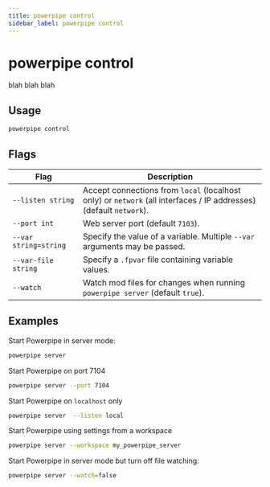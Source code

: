 ```yaml
---
title: powerpipe control
sidebar_label: powerpipe control
---
```



# powerpipe control

blah blah blah


## Usage
```bash
powerpipe control
```

## Flags

| Flag | Description
|-|-
| `--listen string`   | Accept connections from `local` (localhost only) or `network` (all interfaces / IP addresses) (default `network`).
| `--port int`        | Web server port (default `7103`).
| `--var string=string` | Specify the value of a variable.  Multiple `--var` arguments may be passed. 
| `--var-file string`| Specify a `.fpvar` file containing variable values.
| `--watch`             | Watch mod files for changes when running `powerpipe server` (default `true`).

## Examples

Start Powerpipe in server mode:
```bash
powerpipe server
```

Start Powerpipe on port 7104
```bash
powerpipe server --port 7104
```

Start Powerpipe on `localhost` only
```bash
powerpipe server  --listen local
```

Start Powerpipe using settings from a workspace
```bash
powerpipe server --workspace my_powerpipe_server
```

Start Powerpipe in server mode but turn off file watching:
```bash
powerpipe server --watch=false
```

